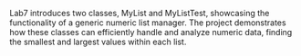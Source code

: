 Lab7 introduces two classes, MyList<T extends Number> and MyListTest, showcasing the functionality of a generic numeric list manager. The project demonstrates how these classes can efficiently handle and analyze numeric data, finding the smallest and largest values within each list.
